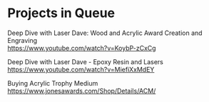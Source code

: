 # Projects in Queue


Deep Dive with Laser Dave: Wood and Acrylic Award Creation and Engraving <br>
https://www.youtube.com/watch?v=KoybP-zCxCg


Deep Dive with Laser Dave - Epoxy Resin and Lasers <br>
https://www.youtube.com/watch?v=MiefiXxMdEY

Buying Acrylic Trophy Medium <br>
https://www.jonesawards.com/Shop/Details/ACM/

